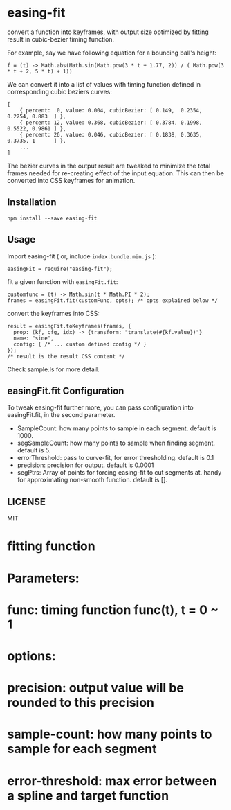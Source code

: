 # easing-fit

convert a function into keyframes, with output size optimized by fitting result in cubic-bezier timing function.

For example, say we have following equation for a bouncing ball's height:

    f = (t) -> Math.abs(Math.sin(Math.pow(3 * t + 1.77, 2)) / ( Math.pow(3 * t + 2, 5 * t) + 1))

We can convert it into a list of values with timing function defined in corresponding cubic beziers curves:

    [
        { percent:  0, value: 0.004, cubicBezier: [ 0.149,  0.2354, 0.2254, 0.883  ] },
        { percent: 12, value: 0.368, cubicBezier: [ 0.3784, 0.1998, 0.5522, 0.9861 ] },
        { percent: 26, value: 0.046, cubicBezier: [ 0.1838, 0.3635, 0.3735, 1      ] },
        ...
    ]

The bezier curves in the output result are tweaked to minimize the total frames needed for re-creating effect of the input equation. This can then be converted into CSS keyframes for animation.


## Installation

    npm install --save easing-fit


## Usage

Import easing-fit ( or, include `index.bundle.min.js` ):

    easingFit = require("easing-fit");


fit a given function with `easingFit.fit`:

    customfunc = (t) -> Math.sin(t * Math.PI * 2);
    frames = easingFit.fit(customFunc, opts); /* opts explained below */


convert the keyframes into CSS:

    result = easingFit.toKeyframes(frames, {
      prop: (kf, cfg, idx) -> {transform: "translate(#{kf.value})"}
      name: "sine",
      config: { /* ... custom defined config */ }
    });
    /* result is the result CSS content */

Check sample.ls for more detail.


## easingFit.fit Configuration

To tweak easing-fit further more, you can pass configuration into easingFit.fit, in the second parameter.

 * SampleCount: how many points to sample in each segment. default is 1000.
 * segSampleCount: how many points to sample when finding segment. default is 5.
 * errorThreshold: pass to curve-fit, for error thresholding. default is 0.1
 * precision: precision for output. default is 0.0001
 * segPtrs: Array of points for forcing easing-fit to cut segments at. handy for approximating non-smooth function. default is [].


## LICENSE

MIT


# fitting function
# Parameters:
#   func: timing function func(t), t = 0 ~ 1
#   options:
#     precision: output value will be rounded to this precision
#     sample-count: how many points to sample for each segment
#     error-threshold: max error between a spline and target function

